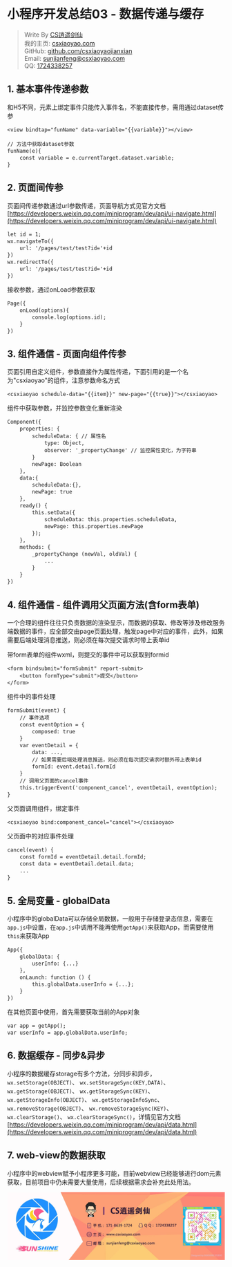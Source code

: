 # 小程序开发总结03 - 数据传递与缓存

> Write By [CS逍遥剑仙](http://home.ustc.edu.cn/~cssjf/)   
> 我的主页: [csxiaoyao.com](https://csxiaoyao.com)   
> GitHub: [github.com/csxiaoyaojianxian](https://github.com/csxiaoyaojianxian)   
> Email: [sunjianfeng@csxiaoyao.com](mailto:sunjianfeng@csxiaoyao.com)  
> QQ: [1724338257](http://wpa.qq.com/msgrd?uin=1724338257&site=qq&menu=yes)

## 1. 基本事件传递参数

和H5不同，元素上绑定事件只能传入事件名，不能直接传参，需用通过dataset传参

```
<view bindtap="funName" data-variable="{{variable}}"></view>

// 方法中获取dataset参数
funName(e){
	const variable = e.currentTarget.dataset.variable;
}
```

## 2. 页面间传参

页面间传递参数通过url参数传递，页面导航方式见官方文档 [https://developers.weixin.qq.com/miniprogram/dev/api/ui-navigate.html](https://developers.weixin.qq.com/miniprogram/dev/api/ui-navigate.html)

```
let id = 1;
wx.navigateTo({
	url: '/pages/test/test?id='+id
})
wx.redirectTo({
	url: '/pages/test/test?id='+id
})
```

接收参数，通过onLoad参数获取

```
Page({
    onLoad(options){
        console.log(options.id);
	}
})
```

## 3. 组件通信 - 页面向组件传参

页面引用自定义组件，参数直接作为属性传递，下面引用的是一个名为"csxiaoyao"的组件，注意参数命名方式

```
<csxiaoyao schedule-data="{{item}}" new-page="{{true}}"></csxiaoyao>
```

组件中获取参数，并监控参数变化重新渲染

```
Component({
    properties: {
        scheduleData: { // 属性名
            type: Object,
            observer: '_propertyChange' // 监控属性变化，为字符串
        }
        newPage: Boolean
    },
    data:{
        scheduleData:{},
        newPage: true
    },
    ready() {
        this.setData({
            scheduleData: this.properties.scheduleData,
            newPage: this.properties.newPage
        });
    },
    methods: {
        _propertyChange (newVal, oldVal) {
            ...
        }
    }
})
```

## 4. 组件通信 - 组件调用父页面方法(含form表单)

一个合理的组件往往只负责数据的渲染显示，而数据的获取、修改等涉及修改服务端数据的事件，应全部交由page页面处理，触发page中对应的事件，此外，如果需要后端处理消息推送，则必须在每次提交请求时带上表单id

带form表单的组件wxml，则提交的事件中可以获取到formid

```
<form bindsubmit="formSubmit" report-submit>
	<button formType="submit">提交</button>
</form>
```

组件中的事件处理

```
formSubmit(event) {
	// 事件选项
    const eventOption = {
    	composed: true
    }
    var eventDetail = {
        data: ...,
        // 如果需要后端处理消息推送，则必须在每次提交请求时额外带上表单id
        formId: event.detail.formId
    }
    // 调用父页面的cancel事件
    this.triggerEvent('component_cancel', eventDetail, eventOption);
}
```

父页面调用组件，绑定事件

```
<csxiaoyao bind:component_cancel="cancel"></csxiaoyao>
```

父页面中的对应事件处理

```
cancel(event) {
    const formId = eventDetail.detail.formId;
    const data = eventDetail.detail.data;
    ...
}
```

## 5. 全局变量 - globalData

小程序中的globalData可以存储全局数据，一般用于存储登录态信息，需要在`app.js`中设置，在`app.js`中调用不能再使用`getApp()`来获取App，而需要使用`this`来获取App

```
App({
	globalData: {
    	userInfo: {...}
    },
	onLaunch: function () {
		this.globalData.userInfo = {...};
	}
})
```

在其他页面中使用，首先需要获取当前的App对象

```
var app = getApp();
var userInfo = app.globalData.userInfo;
```

## 6. 数据缓存 - 同步&异步

小程序的数据缓存storage有多个方法，分同步和异步，`wx.setStorage(OBJECT)`、 `wx.setStorageSync(KEY,DATA)`、 `wx.getStorage(OBJECT)`、 `wx.getStorageSync(KEY)`、 `wx.getStorageInfo(OBJECT)`、 `wx.getStorageInfoSync`、 `wx.removeStorage(OBJECT)`、 `wx.removeStorageSync(KEY)`、 `wx.clearStorage()`、 `wx.clearStorageSync()`，详情见官方文档 [https://developers.weixin.qq.com/miniprogram/dev/api/data.html](https://developers.weixin.qq.com/miniprogram/dev/api/data.html)

## 7. web-view的数据获取

小程序中的webview赋予小程序更多可能，目前webview已经能够进行dom元素获取，目前项目中仍未需要大量使用，后续根据需求会补充此处用法。

![sign](https://raw.githubusercontent.com/csxiaoyaojianxian/ImageHosting/master/img/sign.jpg)